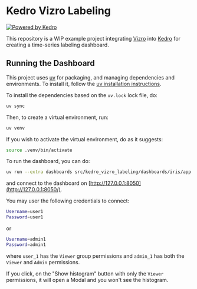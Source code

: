 # Kedro Vizro Labeling

[![Powered by Kedro](https://img.shields.io/badge/powered_by-kedro-ffc900?logo=kedro)](https://kedro.org)

This repository is a WIP example project integrating [Vizro](https://vizro.mckinsey.com/) into [Kedro](https://kedro.org/) for creating a time-series labeling dashboard.

## Running the Dashboard

This project uses [uv](https://docs.astral.sh/uv/) for packaging, and managing dependencies and environments.
To install it, follow the [uv installation instructions](https://docs.astral.sh/uv/getting-started/installation/).

To install the dependencies based on the `uv.lock` lock file, do:

```bash
uv sync
```

Then, to create a virtual environment, run:

```bash
uv venv
```

If you wish to activate the virtual environment, do as it suggests:

```bash
source .venv/bin/activate
```

To run the dashboard, you can do:

```bash
uv run --extra dashboards src/kedro_vizro_labeling/dashboards/iris/app.py
```

and connect to the dashboard on [http://127.0.0.1:8050](http://127.0.0.1:8050/).

You may user the following credentials to connect:

```bash
Username=user1
Password=user1
```

or

```bash
Username=admin1
Password=admin1
```

where `user_1` has the `Viewer` group permissions and `admin_1` has both the `Viewer` and `Admin` permissions.

If you click, on the "Show histogram" button with only the `Viewer` permissions, it will open a Modal and you won't see the histogram.

